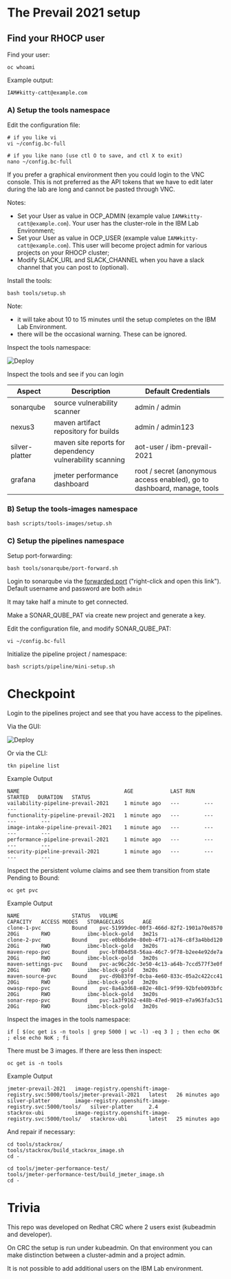 # The Prevail 2021 setup

## Find your RHOCP user

Find your user:

    oc whoami

Example output:

    IAM#kitty-catt@example.com


### A) Setup the tools namespace

Edit the configuration file:  

    # if you like vi
    vi ~/config.bc-full

    # if you like nano (use ctl O to save, and ctl X to exit)
    nano ~/config.bc-full

If you prefer a graphical environment then you could login to the VNC console. This is not preferred as the API tokens that we have to edit later during the lab are long and cannot be pasted through VNC.

Notes:
- Set your User as value in OCP_ADMIN (example value `IAM#kitty-catt@example.com`). Your user has the cluster-role in the IBM Lab Environment;
- Set your User as value in OCP_USER (example value `IAM#kitty-catt@example.com`). This user will become project admin for various projects on your RHOCP cluster;
- Modify SLACK_URL and SLACK_CHANNEL when you have a slack channel that you can post to (optional).

Install the tools:

    bash tools/setup.sh 

Note:
- it will take about 10 to 15 minutes until the setup completes on the IBM Lab Environment.
- there will be the occasional warning. These can be ignored.

Inspect the tools namespace: 

![Deploy](../../images/tools-namespace.png?raw=true "Title")

Inspect the tools and see if you can login

| Aspect | Description | Default Credentials |
| --- | --- | --- |
| sonarqube| source vulnerability scanner | admin / admin
| nexus3 | maven artifact repository for builds| admin / admin123
| silver-platter | maven site reports for dependency vulnerability scanning | aot-user / ibm-prevail-2021
| grafana | jmeter performance dashboard | root / secret (anonymous access enabled), go to dashboard, manage, tools


### B) Setup the tools-images namespace


    bash scripts/tools-images/setup.sh 


### C) Setup the pipelines namespace

Setup port-forwarding:

    bash tools/sonarqube/port-forward.sh

Login to sonarqube via the [forwarded port](http://localhost:9000) ("right-click and open this link"). Default username and password are both `admin`

It may take half a minute to get connected.

Make a SONAR_QUBE_PAT via create new project and generate a key. 

Edit the configuration file, and modify SONAR_QUBE_PAT:

    vi ~/config.bc-full

Initialize the pipeline project / namespace:


    bash scripts/pipeline/mini-setup.sh

# Checkpoint

Login to the pipelines project and see that you have access to the pipelines.

Via the GUI:

![Deploy](../../images/inspect-pipelines.png?raw=true "Title")

Or via the CLI:

    tkn pipeline list

Example Output

    NAME                                  AGE            LAST RUN   STARTED   DURATION   STATUS
    vailability-pipeline-prevail-2021     1 minute ago   ---        ---       ---        ---
    functionality-pipeline-prevail-2021   1 minute ago   ---        ---       ---        ---
    image-intake-pipeline-prevail-2021    1 minute ago   ---        ---       ---        ---
    performance-pipeline-prevail-2021     1 minute ago   ---        ---       ---        ---
    security-pipeline-prevail-2021        1 minute ago   ---        ---       ---        ---

Inspect the persistent volume claims and see them transition from state Pending to Bound:

    oc get pvc

Example Output

    NAME                 STATUS   VOLUME                                     CAPACITY   ACCESS MODES   STORAGECLASS      AGE
    clone-1-pvc          Bound    pvc-51999dec-00f3-466d-82f2-1901a70e8570      20Gi       RWO            ibmc-block-gold   3m21s
    clone-2-pvc          Bound    pvc-e0bbda9e-80eb-4f71-a176-c8f3a4bbd120      20Gi       RWO            ibmc-block-gold   3m20s
    maven-repo-pvc       Bound    pvc-bf804d58-56aa-46c7-9f78-b2ee4e92de7a      20Gi       RWO            ibmc-block-gold   3m20s
    maven-settings-pvc   Bound    pvc-ac96c2dc-3e50-4c13-a64b-7ccd577f3e0f      20Gi       RWO            ibmc-block-gold   3m20s
    maven-source-pvc     Bound    pvc-d9b83f9f-0cba-4e60-833c-05a2c422cc41      20Gi       RWO            ibmc-block-gold   3m20s
    owasp-repo-pvc       Bound    pvc-8a4a3d68-e82e-48c1-9f99-92bfeb093bfc      20Gi       RWO            ibmc-block-gold   3m20s
    sonar-repo-pvc       Bound    pvc-1a3f9162-e48b-47ed-9019-e7a963fa3c51      20Gi       RWO            ibmc-block-gold   3m20s

Inspect the images in the tools namespace:

    if [ $(oc get is -n tools | grep 5000 | wc -l) -eq 3 ] ; then echo OK ; else echo NoK ; fi

There must be 3 images. If there are less then inspect:

    oc get is -n tools

Example Output

    jmeter-prevail-2021   image-registry.openshift-image-registry.svc:5000/tools/jmeter-prevail-2021   latest   26 minutes ago
    silver-platter        image-registry.openshift-image-registry.svc:5000/tools/   silver-platter     2.4      
    stackrox-ubi          image-registry.openshift-image-registry.svc:5000/tools/   stackrox-ubi       latest   25 minutes ago

And repair if necessary:    

    cd tools/stackrox/
    tools/stackrox/build_stackrox_image.sh
    cd -

    cd tools/jmeter-performance-test/
    tools/jmeter-performance-test/build_jmeter_image.sh
    cd -

# Trivia

This repo was developed on Redhat CRC where 2 users exist (kubeadmin and developer). 

On CRC the setup is run under kubeadmin. On that environment you can make distinction between a cluster-admin and a project admin.

It is not possible to add additional users on the IBM Lab environment.
